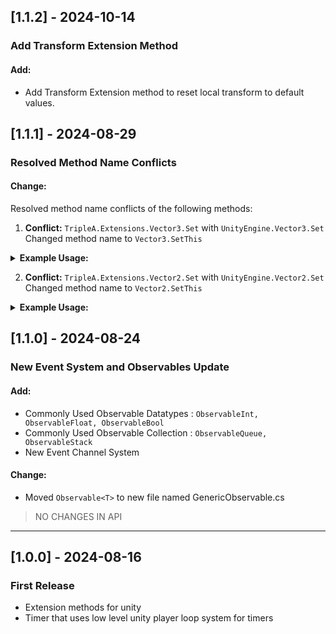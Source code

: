 ## [1.1.2] - 2024-10-14

### Add Transform Extension Method

#### Add:

-   Add Transform Extension method to reset local transform to default values.

## [1.1.1] - 2024-08-29

### Resolved Method Name Conflicts

#### Change:

Resolved method name conflicts of the following methods:

1. **Conflict:** `TripleA.Extensions.Vector3.Set` with `UnityEngine.Vector3.Set`<br>
   Changed method name to `Vector3.SetThis`

<details>
  <summary> <b>Example Usage:</b> </summary>
  Old:<br>
  <code>
    Vector3 v = new Vector3(1, 2, 3);  // Value of v = (1,2,3)
  </code><br>
  <code>v.Set(y:0, z:0);                   // Sets the value of v to (1,0,0)
  </code>

New:<br>
<code>
Vector3 v = new Vector3(1, 2, 3); // Value of v = (1,2,3)
</code><br>
<code>
v.SetThis(y: 0,z: 0); // Sets the value of v to (1,0,0)
</code>

</details>

2. **Conflict:** `TripleA.Extensions.Vector2.Set` with `UnityEngine.Vector2.Set`<br>
   Changed method name to `Vector2.SetThis`

<details>
  <summary> <b>Example Usage:</b> </summary>
  Old:<br>
  <code>
    Vector2 v = new Vector2(1, 2);  // Value of v = (1,2)
  </code><br>
  <code>
    v.Set(y:0);                     // Sets the value of v to (1,0)
  </code>

New:<br>
<code>
Vector3 v = new Vector3(1, 2, 3); // Value of v = (1,2,3)
</code><br>
<code>
v.SetThis(y: 0,z: 0); // Sets the value of v to (1,0,0)
</code>

</details>

## [1.1.0] - 2024-08-24

### New Event System and Observables Update

#### Add:

-   Commonly Used Observable Datatypes : `ObservableInt, ObservableFloat, ObservableBool`
-   Commonly Used Observable Collection : `ObservableQueue, ObservableStack`
-   New Event Channel System

#### Change:

-   Moved `Observable<T>` to new file named GenericObservable.cs

> NO CHANGES IN API

---

## [1.0.0] - 2024-08-16

### First Release

-   Extension methods for unity
-   Timer that uses low level unity player loop system for timers
